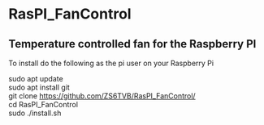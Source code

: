 # RasPI_FanControl
## Temperature controlled fan for the Raspberry PI
To install do the following as the pi user on your Raspberry Pi  
  
sudo apt update  
sudo apt install git  
git clone https://github.com/ZS6TVB/RasPI_FanControl/  
cd RasPI_FanControl  
sudo ./install.sh  
